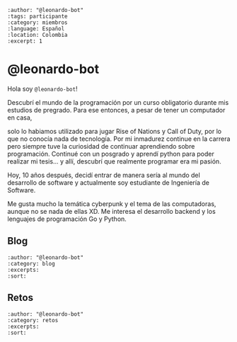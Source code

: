 ```{post} 2024-01-30
:author: "@leonardo-bot"
:tags: participante
:category: miembros
:language: Español
:location: Colombia
:excerpt: 1
```

  

# @leonardo-bot

  

Hola soy `@leonardo-bot`!

  

Descubrí el mundo de la programación por un curso obligatorio durante mis estudios de pregrado. Para ese entonces, a pesar de tener un computador en casa,

solo lo habiamos utilizado para jugar Rise of Nations y Call of Duty, por lo que no conocía nada de tecnología. Por mi inmadurez continue en la carrera pero siempre tuve la curiosidad de continuar aprendiendo sobre programación. Continué con un posgrado y aprendí python para poder realizar mi tesis... y allí, descubrí que realmente programar era mi pasión.

Hoy, 10 años después, decidí entrar de manera sería al mundo del desarrollo de software y actualmente soy estudiante de Ingeniería de Software.
 
Me gusta mucho la temática cyberpunk y el tema de las computadoras, aunque no se nada de ellas XD. Me interesa el desarrollo backend y los lenguajes de programación Go y Python.
 


## Blog

```{postlist}
:author: "@leonardo-bot" 
:category: blog
:excerpts:
:sort:
```

## Retos

```{postlist}
:author: "@leonardo-bot"
:category: retos
:excerpts:
:sort:
```
